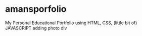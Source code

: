 # amansporfolio  
My Personal Educational Portfolio using HTML, CSS, (little bit of) JAVASCRIPT
adding photo div 
 
   
